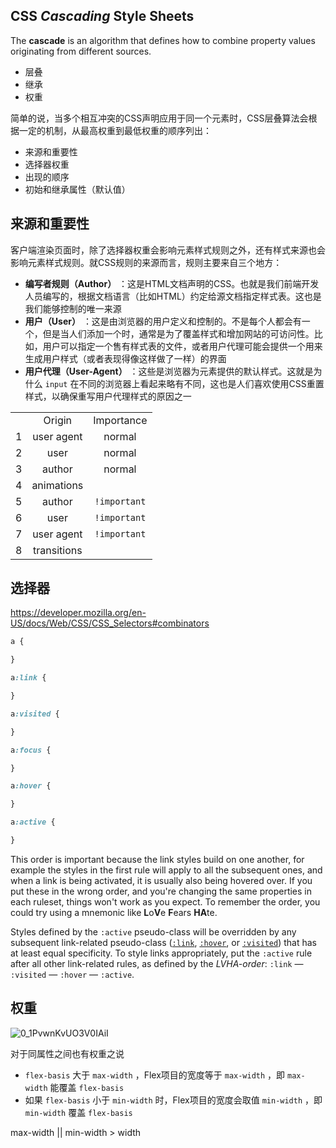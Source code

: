 ## CSS  *Cascading* Style Sheets

The **cascade** is an algorithm that defines how to combine property values originating from different sources.

- 层叠
- 继承
- 权重



简单的说，当多个相互冲突的CSS声明应用于同一个元素时，CSS层叠算法会根据一定的机制，从最高权重到最低权重的顺序列出：

- 来源和重要性
- 选择器权重
- 出现的顺序
- 初始和继承属性（默认值）



## 来源和重要性

客户端渲染页面时，除了选择器权重会影响元素样式规则之外，还有样式来源也会影响元素样式规则。就CSS规则的来源而言，规则主要来自三个地方：

- **编写者规则（Author）** ：这是HTML文档声明的CSS。也就是我们前端开发人员编写的，根据文档语言（比如HTML）约定给源文档指定样式表。这也是我们能够控制的唯一来源
- **用户（User）** ：这是由浏览器的用户定义和控制的。不是每个人都会有一个，但是当人们添加一个时，通常是为了覆盖样式和增加网站的可访问性。比如，用户可以指定一个售有样式表的文件，或者用户代理可能会提供一个用来生成用户样式（或者表现得像这样做了一样）的界面
- **用户代理（User-Agent）** ：这些是浏览器为元素提供的默认样式。这就是为什么 `input` 在不同的浏览器上看起来略有不同，这也是人们喜欢使用CSS重置样式，以确保重写用户代理样式的原因之一

|      |             |              |
| :--: | :---------: | :----------: |
|      |   Origin    |  Importance  |
|  1   | user agent  |    normal    |
|  2   |    user     |    normal    |
|  3   |   author    |    normal    |
|  4   | animations  |              |
|  5   |   author    | `!important` |
|  6   |    user     | `!important` |
|  7   | user agent  | `!important` |
|  8   | transitions |              |



## 选择器

https://developer.mozilla.org/en-US/docs/Web/CSS/CSS_Selectors#combinators



```css
a {

}

a:link {

}

a:visited {

}

a:focus {

}

a:hover {

}

a:active {

}
```

This order is important because the link styles build on one another, for example the styles in the first rule will apply to all the subsequent ones, and when a link is being activated, it is usually also being hovered over. If you put these in the wrong order, and you're changing the same properties in each ruleset, things won't work as you expect. To remember the order, you could try using a mnemonic like **L**o**V**e **F**ears **HA**te.

Styles defined by the `:active` pseudo-class will be overridden by any subsequent link-related pseudo-class ([`:link`](https://developer.mozilla.org/en-US/docs/Web/CSS/:link), [`:hover`](https://developer.mozilla.org/en-US/docs/Web/CSS/:hover), or [`:visited`](https://developer.mozilla.org/en-US/docs/Web/CSS/:visited)) that has at least equal specificity. To style links appropriately, put the `:active` rule after all other link-related rules, as defined by the *LVHA-order*: `:link` — `:visited` — `:hover` — `:active`.



## 权重

![0_1PvwnKvUO3V0IAiI](http://picbed.sedationh.cn/0_1PvwnKvUO3V0IAiI.png)



对于同属性之间也有权重之说

- `flex-basis` 大于 `max-width` ，Flex项目的宽度等于 `max-width` ，即 `max-width` 能覆盖 `flex-basis`
- 如果 `flex-basis` 小于 `min-width` 时，Flex项目的宽度会取值 `min-width` ，即 `min-width` 覆盖 `flex-basis`



max-width || min-width  > width



